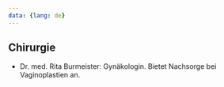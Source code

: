 ```yaml
---
data: {lang: de}
---
```

## Chirurgie
- Dr. med. Rita Burmeister: Gynäkologin. Bietet Nachsorge bei Vaginoplastien an.

